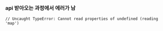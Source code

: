 ### api 받아오는 과정에서 에러가 남

```
// Uncaught TypeError: Cannot read properties of undefined (reading 'map')
```
